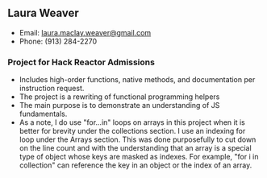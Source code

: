 ## Laura Weaver
* Email: laura.maclay.weaver@gmail.com
* Phone: (913) 284-2270

### Project for Hack Reactor Admissions
* Includes high-order functions, native methods, and documentation per instruction request.
* The project is a rewriting of functional programming helpers
* The main purpose is to demonstrate an understanding of JS fundamentals.
* As a note, I do use "for...in" loops on arrays in this project when it is better for brevity under the collections section. I use an indexing for loop under the Arrays section. This was done purposefully to cut down on the line count and with the understanding that an array is a special type of object whose keys are masked as indexes. For example, "for i in collection" can reference the key in an object or the index of an array.
